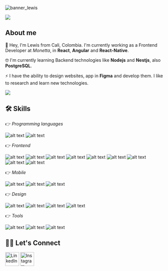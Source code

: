 ![banner_lewis](https://github.com/LewisFNoguera/lewisfnoguera/assets/5133563/2ea123bc-15df-470d-bf68-c2925c724f8c)


![](https://komarev.com/ghpvc/?username=lewisfnoguera&color=green)

## About me
🔭 Hey, I'm Lewis from Cali, Colombia. I'm currently working as a Frontend Developer at *Monetta*, in **React**, **Angular** and **React-Native**.  

🤓 I'm currently learning Backend technologies like **Nodejs** and **Nestjs**, also **PostgreSQL**.

⚡ I have the ability to design websites, app in **Figma** and develop them. I like to research and learn new technologies.

<img src="https://user-images.githubusercontent.com/73097560/115834477-dbab4500-a447-11eb-908a-139a6edaec5c.gif">

## 🛠️ Skills

👉 *Programming languages*

![alt text](https://img.shields.io/badge/JavaScript-F7DF1E?style=for-the-badge&logo=javascript&logoColor=black)
![alt text](https://img.shields.io/badge/TypeScript-007ACC?style=for-the-badge&logo=typescript&logoColor=white)

👉 *Frontend*

![alt text](https://img.shields.io/badge/Angular-DD0031?style=for-the-badge&logo=angular&logoColor=white)
![alt text](https://img.shields.io/badge/React-20232A?style=for-the-badge&logo=react&logoColor=61DAFB)
![alt text](https://img.shields.io/badge/Tailwind_CSS-38B2AC?style=for-the-badge&logo=tailwind-css&logoColor=white)
![alt text](https://img.shields.io/badge/Bootstrap-563D7C?style=for-the-badge&logo=bootstrap&logoColor=white)
![alt text](https://img.shields.io/badge/Redux-593D88?style=for-the-badge&logo=redux&logoColor=white)
![alt text](https://img.shields.io/badge/React_Router-CA4245?style=for-the-badge&logo=react-router&logoColor=white)
![alt text](https://img.shields.io/badge/HTML5-E34F26?style=for-the-badge&logo=html5&logoColor=white)
![alt text](https://img.shields.io/badge/CSS3-1572B6?style=for-the-badge&logo=css3&logoColor=white)
![alt text](https://img.shields.io/badge/Sass-CC6699?style=for-the-badge&logo=sass&logoColor=white)
 

👉 *Mobile*

![alt text](https://img.shields.io/badge/React_Native-20232A?style=for-the-badge&logo=react&logoColor=61DAFB)
![alt text](https://img.shields.io/badge/Redux-593D88?style=for-the-badge&logo=redux&logoColor=white)
![alt text](https://img.shields.io/badge/React_Router-CA4245?style=for-the-badge&logo=react-router&logoColor=white)

👉 *Design*

![alt text](https://img.shields.io/badge/Figma-F24E1E?style=for-the-badge&logo=figma&logoColor=white)
![alt text](https://img.shields.io/badge/Adobe%20Illustrator-FF9A00?style=for-the-badge&logo=adobe%20illustrator&logoColor=white)
![alt text](https://img.shields.io/badge/Adobe%20Photoshop-31A8FF?style=for-the-badge&logo=Adobe%20Photoshop&logoColor=black)
![alt text](https://img.shields.io/badge/Adobe%20XD-470137?style=for-the-badge&logo=Adobe%20XD&logoColor=#FF61F6)


👉 *Tools*

![alt text](https://img.shields.io/badge/Visual_Studio_Code-0078D4?style=for-the-badge&logo=visual%20studio%20code&logoColor=white)
![alt text](https://img.shields.io/badge/Jira-0052CC?style=for-the-badge&logo=Jira&logoColor=white)
![alt text](https://img.shields.io/badge/Bitbucket-0747a6?style=for-the-badge&logo=bitbucket&logoColor=white)
 

## 🙋‍♀️ Let's Connect
<p align="left">
	<a href="https://linkedin.com/in/lewisnoguera"><img idth="44" height="44" src="https://img.icons8.com/nolan/64/linkedin.png" alt="LinkedIn"/></a>
	<a href="https://instagram.com/lewisfnoguera"><img  idth="44" height="44" src="https://img.icons8.com/nolan/64/instagram-new.png" alt="Instagram"/></a>
</p>



